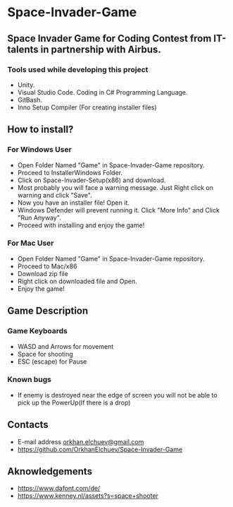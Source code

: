 # Space-Invader-Game
## Space Invader Game for Coding Contest from IT-talents in partnership with Airbus.

### Tools used while developing this project
- Unity.
- Visual Studio Code. Coding in C# Programming Language.
- GitBash.
- Inno Setup Compiler (For creating installer files)
## How to install?
### For Windows User
- Open Folder Named "Game" in Space-Invader-Game repository.
- Proceed to InstallerWindows Folder.
- Click on Space-Invader-Setup(x86) and download.
- Most probably you will face a warning message. Just Right click on warning and click "Save".
- Now you have an installer file! Open it.
- Windows Defender will prevent running it. Click "More Info" and Click "Run Anyway".
- Proceed with installing and enjoy the game!
### For Mac User
- Open Folder Named "Game" in Space-Invader-Game repository.
- Proceed to Mac/x86 
- Download zip file
- Right click on downloaded file and Open.
- Enjoy the game!
## Game Description
### Game Keyboards
- WASD and Arrows for movement
- Space for shooting
- ESC (escape) for Pause
### Known bugs
- If enemy is destroyed near the edge of screen you will not be able to pick up the PowerUp(If there is a drop)
## Contacts 
- E-mail address orkhan.elchuev@gmail.com
- https://github.com/OrkhanElchuev/Space-Invader-Game
## Aknowledgements
- https://www.dafont.com/de/
- https://www.kenney.nl/assets?s=space+shooter
